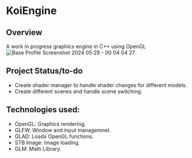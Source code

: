 # KoiEngine

## Overview
A work in progress graphics engine in C++ using OpenGL
![Base Profile Screenshot 2024 05 29 - 00 04 04 27](https://github.com/jkjk809/KoiEngine/assets/157747331/6f1b410e-7883-4b6a-9d6d-d2405168e53e)

## Project Status/to-do
- Create shader manager to handle shader changes for different models.
- Create different scenes and handle scene switching.


## Technologies used:
- OpenGL: Graphics rendering.
- GLFW: Window and input managemnet.
- GLAD: Loads OpenGL functions.
- STB Image: Image loading.
- GLM: Math Library.
